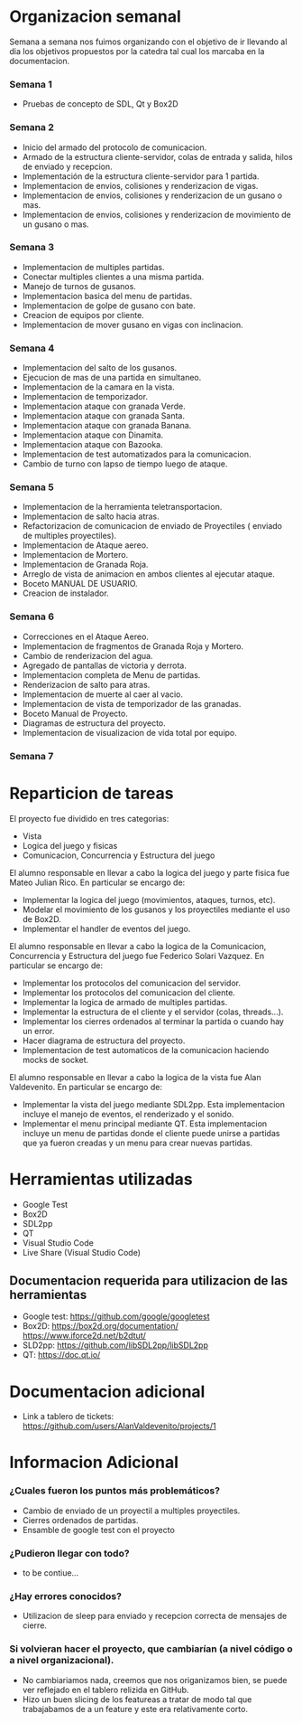 # Organizacion semanal

Semana a semana nos fuimos organizando con el objetivo de ir llevando al dia los objetivos
propuestos por la catedra tal cual los marcaba en la documentacion.

### Semana 1

- Pruebas de concepto de SDL, Qt y Box2D

### Semana 2

- Inicio del armado del protocolo de comunicacion.
- Armado de la estructura cliente-servidor, colas de entrada y salida, hilos de enviado y recepcion.
- Implementación de la estructura cliente-servidor para 1 partida.
- Implementacion de envios, colisiones y renderizacion de vigas.
- Implementacion de envios, colisiones y renderizacion de un gusano o mas.
- Implementacion de envios, colisiones y renderizacion de movimiento de un gusano o mas.

### Semana 3

- Implementacion de multiples partidas.
- Conectar multiples clientes a una misma partida.
- Manejo de turnos de gusanos.
- Implementacion basica del menu de partidas.
- Implementacion de golpe de gusano con bate.
- Creacion de equipos por cliente.
- Implementacion de mover gusano en vigas con inclinacion.

### Semana 4

- Implementacion del salto de los gusanos.
- Ejecucion de mas de una partida en simultaneo.
- Implementacion de la camara en la vista.
- Implementacion de temporizador.
- Implementacion ataque con granada Verde.
- Implementacion ataque con granada Santa.
- Implementacion ataque con granada Banana.
- Implementacion ataque con Dinamita.
- Implementacion ataque con Bazooka.
- Implementacion de test automatizados para la comunicacion.
- Cambio de turno con lapso de tiempo luego de ataque.

### Semana 5

- Implementacion de la herramienta teletransportacion.
- Implementacion de salto hacia atras.
- Refactorizacion de comunicacion de enviado de Proyectiles ( enviado de multiples proyectiles).
- Implementacion de Ataque aereo.
- Implementacion de Mortero.
- Implementacion de Granada Roja.
- Arreglo de vista de animacion en ambos clientes al ejecutar ataque.
- Boceto MANUAL DE USUARIO.
- Creacion de instalador.

### Semana 6

- Correcciones en el Ataque Aereo.
- Implementacion de fragmentos de Granada Roja y Mortero.
- Cambio de renderizacion del agua.
- Agregado de pantallas de victoria y derrota.
- Implementacion completa de Menu de partidas.
- Renderizacion de salto para atras.
- Implementacion de muerte al caer al vacio.
- Implementacion de vista de temporizador de las granadas.
- Boceto Manual de Proyecto.
- Diagramas de estructura del proyecto.
- Implementacion de visualizacion de vida total por equipo.

### Semana 7

# Reparticion de tareas

El proyecto fue dividido en tres categorias:

- Vista
- Logica del juego y fisicas
- Comunicacion, Concurrencia y Estructura del juego

El alumno responsable en llevar a cabo la logica del juego y parte fisica fue Mateo Julian Rico. En particular
se encargo de:

- Implementar la logica del juego (movimientos, ataques, turnos, etc).
- Modelar el movimiento de los gusanos y los proyectiles mediante el uso de Box2D.
- Implementar el handler de eventos del juego.

El alumno responsable en llevar a cabo la logica de la Comunicacion, Concurrencia y Estructura del juego fue Federico Solari Vazquez. En
particular se encargo de:

- Implementar los protocolos del comunicacion del servidor.
- Implementar los protocolos del comunicacion del cliente.
- Implementar la logica de armado de multiples partidas.
- Implementar la estructura de el cliente y el servidor (colas, threads...).
- Implementar los cierres ordenados al terminar la partida o cuando hay un error.
- Hacer diagrama de estructura del proyecto.
- Implementacion de test automaticos de la comunicacion haciendo mocks de socket.

El alumno responsable en llevar a cabo la logica de la vista fue Alan Valdevenito. En
particular se encargo de:

- Implementar la vista del juego mediante SDL2pp. Esta implementacion incluye el manejo de eventos, el renderizado y el sonido.
- Implementar el menu principal mediante QT. Esta implementacion incluye un menu de partidas donde el cliente puede unirse a partidas que ya fueron creadas y un menu para crear nuevas partidas.

# Herramientas utilizadas

- Google Test
- Box2D
- SDL2pp
- QT
- Visual Studio Code
- Live Share (Visual Studio Code)

## Documentacion requerida para utilizacion de las herramientas

- Google test: https://github.com/google/googletest
- Box2D: https://box2d.org/documentation/ https://www.iforce2d.net/b2dtut/
- SLD2pp: https://github.com/libSDL2pp/libSDL2pp
- QT: https://doc.qt.io/

# Documentacion adicional

- Link a tablero de tickets: https://github.com/users/AlanValdevenito/projects/1

# Informacion Adicional

### ¿Cuales fueron los puntos más problemáticos?

- Cambio de enviado de un proyectil a multiples proyectiles.
- Cierres ordenados de partidas.
- Ensamble de google test con el proyecto

### ¿Pudieron llegar con todo?

- to be contiue...

### ¿Hay errores conocidos?

- Utilizacion de sleep para enviado y recepcion correcta de mensajes de cierre.

### Si volvieran hacer el proyecto, que cambiarían (a nivel código o a nivel organizacional).

- No cambiariamos nada, creemos que nos origanizamos bien, se puede ver reflejado en el tablero relizida en GitHub.
- Hizo un buen slicing de los featureas a tratar de modo tal que trabajabamos de a un feature y este era relativamente corto.
